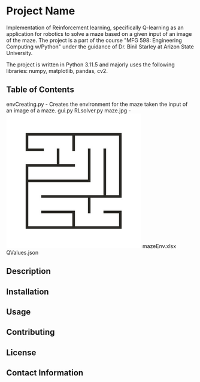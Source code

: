 # Project Name

Implementation of Reinforcement learning, specifically Q-learning as an application for robotics to solve a maze based on a given input of an image of the maze.
The project is a part of the course "MFG 598: Engineering Computing w/Python" under the guidance of Dr. Binil Starley at Arizon State University.

The project is written in Python 3.11.5 and majorly uses the following libraries: numpy, matplotlib, pandas, cv2.

## Table of Contents

envCreating.py - Creates the environment for the maze taken the input of an image of a maze.
gui.py
RLsolver.py
maze.jpg - ![maze](maze.jpg)
mazeEnv.xlsx
QValues.json

## Description

## Installation

## Usage

## Contributing

## License

## Contact Information
